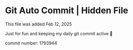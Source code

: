 # Git Auto Commit | Hidden File

This file was added Feb 12, 2025

Just for fun and keeping my daily git commit active 🤪

commit number: 1793944
